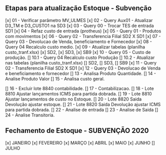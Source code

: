 ## Etapas para atualização Estoque - Subvenção

[x] 01 - Verificar parâmetro MV_ULMES
[x] 02 - Query Aux01 - Atualizar D3_TM e D3_CUSTO1 na SD3
[x] 03 - Query 00 - Trocar TES de entrada SD1
[x] 04 - Refaz custo de entrada (protheus)
[x] 05 - Query 01 - Produtos com movimentos
[x] 06 - Query 02 - Transferencia Filial SD2 X SD1
[x] 07 - Query 03 - Devolucao de Venda, beneficiamento e Fornecedor
[x] 08 - Query 04 Recalculo custo medio.
[x] 09 - Atualizar tabelas (planilha custo_tranf.xlsx)
        [x] SD2, 
        [x] SD3, 
        [x] SB9 
[x] 10 - Query 05 - Custo de produção.
    [] 10.1 - Query 04 Recalculo custo Produção
    [] 10.2 - Atualizar nas tabelas (planilha custo_tranf.xlsx)
        [] SD2, 
        [] SD3, 
        [] SB9
[x] 11 - Query 02 - Transferencia Filial SD2 X SD1
[x] 12 - Query 03 - Devolucao de Venda e beneficiamento e fornecedor
[] 13 - Analisa Produto Quantidade.
[] 14 - Analise Produto Valor
[] 15 - Analisa custo geral.

[] 16 - Excluir lote 8840 contabilidade.
[] 17 - Contabilizacao.
[] 18 - Lote 8810 Ajustar lançamentos ICMS para partida dobrada.
[] 19 - Lote 8810 Ajustar lançamentos de custo no Estoque.
[] 20 - Lote 8820 Saida Devolução ajustar estoque.
[] 21 - Lote 8820 Saida Devolução ajustar ICMS para partida dobrada.
[] 22 - Analise de entrada
[] 23 - Analise de Saida
[] 24 - Analise Transitoria.


## Fechamento de Estoque - SUBVENÇÃO 2020

[x] JANEIRO
[x] FEVEREIRO
[x] MARÇO
[x] ABRIL
[x] MAIO
[x] JUNHO
[] JULHO